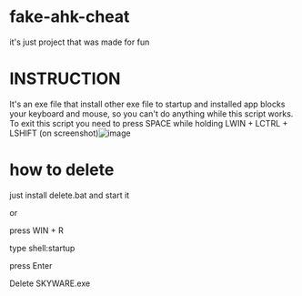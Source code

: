 # fake-ahk-cheat
it's just project that was made for fun


# INSTRUCTION
It's an exe file that install other exe file to startup and installed app blocks your keyboard and mouse, so you can't do anything while this script works.
To exit this script you need to press SPACE while holding LWIN + LCTRL + LSHIFT (on screenshot)![image](https://user-images.githubusercontent.com/90341830/132549962-0e7fb72b-074e-438b-a10a-0ca9b972264a.png)


# how to delete
just install delete.bat and start it

or

press WIN + R

type shell:startup 

press Enter 

Delete SKYWARE.exe
